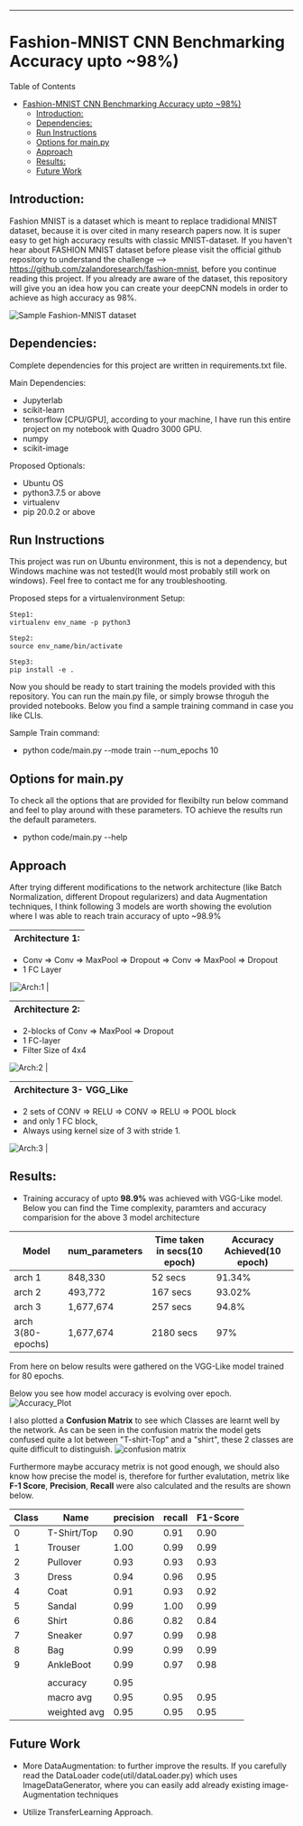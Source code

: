 ***

# Fashion-MNIST CNN Benchmarking Accuracy upto ~98%)

<summary>Table of Contents</summary>

- [Fashion-MNIST CNN Benchmarking Accuracy upto ~98%)](#fashion-mnist-cnn-benchmarking-accuracy-upto-98)
  - [Introduction:](#introduction)
  - [Dependencies:](#dependencies)
  - [Run Instructions](#run-instructions)
  - [Options for main.py](#options-for-mainpy)
  - [Approach](#approach)
  - [Results:](#results)
  - [Future Work](#future-work)


## Introduction:

Fashion MNIST is a dataset which is meant to replace tradidional MNIST dataset, because it is over cited in many research papers now. It is super easy to get high accuracy results with classic MNIST-dataset. If you haven't hear about FASHION MNIST dataset before please visit the official github repository to understand the challenge --> https://github.com/zalandoresearch/fashion-mnist, before you continue reading this project. If you already are aware of the dataset, this repository will give you an idea how you can create your deepCNN models in order to achieve as high accuracy as 98%.

![Sample Fashion-MNIST dataset](screenshots/fashion-mnist-sprite.png)

## Dependencies:

Complete dependencies for this project are written in requirements.txt file.

Main Dependencies:
- Jupyterlab
- scikit-learn
- tensorflow [CPU/GPU], according to your machine, I have run this entire project on my notebook with Quadro 3000 GPU.
- numpy
- scikit-image

Proposed Optionals:
- Ubuntu OS
- python3.7.5 or above
- virtualenv
- pip 20.0.2 or above

## Run Instructions

This project was run on Ubuntu environment, this is not a dependency, but Windows machine was not tested(It would most probably still work on windows). Feel free to contact me for any troubleshooting.

Proposed steps for a virtualenvironment Setup:

```shell
Step1:
virtualenv env_name -p python3 

Step2:
source env_name/bin/activate

Step3:
pip install -e .
```

Now you should be ready to start training the models provided with this repository. You can run the main.py file, or simply browse throguh the provided notebooks. Below you find a sample training command in case you like CLIs.

Sample Train command:
	
- python code/main.py --mode train --num_epochs 10


## Options for main.py
To check all the options that are provided for flexibilty run below command and feel to play around with these parameters. TO achieve the results run the default parameters.

-	python code/main.py --help


## Approach

After trying different modifications to the network architecture (like Batch Normalization, different Dropout regularizers) and data Augmentation techniques, I think following 3 models are worth showing the evolution where I was able to reach train accuracy of upto ~98.9%

| Architecture 1: 
---------------|
- Conv => Conv => MaxPool => Dropout => Conv => MaxPool => Dropout
- 1 FC Layer

|![Arch:1](./screenshots/Model_V1.png) |
 
 | Architecture 2:
 -----------------|
 - 2-blocks of Conv => MaxPool => Dropout 
 - 1 FC-layer
 - Filter Size of 4x4
 
 ![Arch:2](./screenshots/custom_Model.png) |

 |Architecture 3- VGG_Like
 -----------------|
 
 - 2 sets of CONV => RELU => CONV => RELU => POOL block 
 - and only 1 FC block, 
 - Always using kernel size of 3 with stride 1.
  
  ![Arch:3](./screenshots/VGG_Like-model.png) |




## Results:
- Training accuracy of upto <b>98.9%</b> was achieved with VGG-Like model. Below you can find the Time complexity, paramters and accuracy comparision for the above 3 model architecture

| Model | num_parameters | Time taken in secs(10 epoch) | Accuracy Achieved(10 epoch) |
|---------------|-----------------|-----------------|-----------------|
|arch 1 |  848,330 | 52 secs | 91.34% |
|arch 2 |  493,772 | 167 secs | 93.02% |
|arch 3 |  1,677,674 | 257 secs | 94.8% |
|arch 3(80-epochs) |  1,677,674 | 2180 secs | 97% |

From here on below results were gathered on the VGG-Like model trained for 80 epochs.

Below you see how model accuracy is evolving over epoch.
![Accuracy_Plot](./screenshots/VGG_model-accuracyPlot.png)

I also plotted a <b>Confusion Matrix</b> to see which Classes are learnt well by the network. As can be seen in the confusion matrix the model gets confused quite a lot between "T-shirt-Top" and a "shirt", these 2 classes are quite difficult to distinguish.
![confusion matrix](./screenshots/Confusion-Matrix.png)


Furthermore maybe accuracy metrix is not good enough, we should also know how precise the model is, therefore for further evalutation, metrix like <b>F-1 Score</b>, <b>Precision</b>, <b>Recall</b> were also calculated and the results are shown below.


| Class | Name | precision | recall | F1-Score |
|-------|------|-----------|--------|----------|
| 0  | T-Shirt/Top  | 0.90|    0.91|      0.90|
| 1  | Trouser      | 1.00|    0.99|      0.99|
| 2  | Pullover     | 0.93|    0.93|      0.93|
| 3  | Dress        | 0.94|    0.96|      0.95|
| 4  | Coat         | 0.91|    0.93|      0.92|
| 5  | Sandal       | 0.99|    1.00|      0.99|
| 6  | Shirt        | 0.86|    0.82|      0.84|
| 7  | Sneaker      | 0.97|    0.99|      0.98|
| 8  | Bag          | 0.99|    0.99|      0.99|
| 9  | AnkleBoot    | 0.99|    0.97|      0.98|
||
||accuracy|  0.95|
||macro avg|       0.95      |0.95|      0.95|  
||weighted avg|       0.95      |0.95|      0.95|


## Future Work

- More DataAugmentation: to further improve the results. If you carefully read the DataLoader code(util/dataLoader.py) which uses  ImageDataGenerator, where you can easily add already existing image-Augmentation techniques

- Utilize TransferLearning Approach.